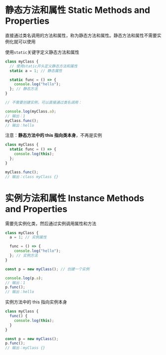 # 静态方法和属性 Static Methods and Properties

直接通过类名调用的方法和属性，称为静态方法和属性。静态方法和属性不需要实例化就可以使用

使用`static`关键字定义静态方法和属性

```js
class myClass {
  // 使用static开头定义静态方法和属性
  static a = 1; // 静态属性

  static func = () => {
    console.log("hello");
  }; // 静态方法
}

// 不需要创建实例，可以直接通过类名调用：

console.log(myClass.a);
// 输出：1
myClass.func();
// 输出：hello
```

注意：**静态方法中的 this 指向类本身**，不再是实例

```js
class myClass {
  static func = () => {
    console.log(this);
  };
}

myClass.func();
// 输出：class myClass {}
```

# 实例方法和属性 Instance Methods and Properties

需要先实例化类，然后通过实例调用属性和方法

```js
class myClass {
  a = 1; // 实例属性

  func = () => {
    console.log("hello");
  }; // 实例方法
}

const p = new myClass(); // 创建一个实例

console.log(p.a);
// 输出：1
p.func();
// 输出：hello
```

实例方法中的 this 指向实例本身

```js
class myClass {
  func() {
    console.log(this);
  }
}

const p = new myClass();
p.func();
// 输出：myClass {}
```
